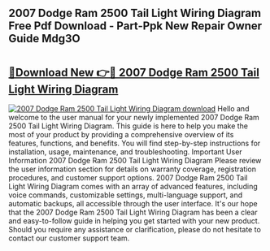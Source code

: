 ## 2007 Dodge Ram 2500 Tail Light Wiring Diagram Free Pdf Download - Part-Ppk New Repair Owner Guide Mdg3O

# <h2><a href="http://dfkpm03.blite.top/?on=2007+Dodge+Ram+2500+Tail+Light+Wiring+Diagram">🔗Download New 👉🔴 2007 Dodge Ram 2500 Tail Light Wiring Diagram</a></h2>

[![2007 Dodge Ram 2500 Tail Light Wiring Diagram download](https://i.imgur.com/lujVjoI.png)](http://dfkpm03.blite.top/?on=2007+Dodge+Ram+2500+Tail+Light+Wiring+Diagram)
Hello and welcome to the user manual for your newly implemented 2007 Dodge Ram 2500 Tail Light Wiring Diagram. This guide is here to help you make the most of your product by providing a comprehensive overview of its features, functions, and benefits. You will find step-by-step instructions for installation, usage, maintenance, and troubleshooting. Important User Information 2007 Dodge Ram 2500 Tail Light Wiring Diagram Please review the user information section for details on warranty coverage, registration procedures, and customer support options. 2007 Dodge Ram 2500 Tail Light Wiring Diagram comes with an array of advanced features, including voice commands, customizable settings, multi-language support, and automatic backups, all accessible through the user interface. It's our hope that the 2007 Dodge Ram 2500 Tail Light Wiring Diagram has been a clear and easy-to-follow guide in helping you get started with your new product. Should you require any assistance or clarification, please do not hesitate to contact our customer support team.
